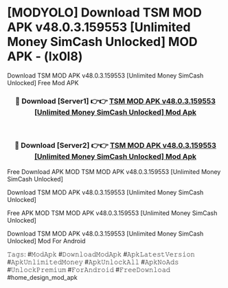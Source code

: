 # [MODYOLO] Download TSM MOD APK v48.0.3.159553 [Unlimited Money SimCash Unlocked] MOD APK - (lx0l8)
Download TSM MOD APK v48.0.3.159553 [Unlimited Money SimCash Unlocked] Free Mod APK

<div align="center">
<h3>🔴 Download [Server1] 👉👉 <a href="https://apk-comot.site?title=TSM_MOD_APK_v48.0.3.159553_[Unlimited_Money_SimCash_Unlocked]">TSM MOD APK v48.0.3.159553 [Unlimited Money SimCash Unlocked] Mod Apk</a></h3><br>

<h3>🔴 Download [Server2] 👉👉 <a href="https://apk-comot.site?title=TSM_MOD_APK_v48.0.3.159553_[Unlimited_Money_SimCash_Unlocked]">TSM MOD APK v48.0.3.159553 [Unlimited Money SimCash Unlocked] Mod Apk</a></h3>
</div>


Free Download APK MOD TSM MOD APK v48.0.3.159553 [Unlimited Money SimCash Unlocked]

Download TSM MOD APK v48.0.3.159553 [Unlimited Money SimCash Unlocked] 

Free APK MOD TSM MOD APK v48.0.3.159553 [Unlimited Money SimCash Unlocked] 

Download TSM MOD APK v48.0.3.159553 [Unlimited Money SimCash Unlocked] Mod For Android

𝚃𝚊𝚐𝚜: #𝙼𝚘𝚍𝙰𝚙𝚔 #𝙳𝚘𝚠𝚗𝚕𝚘𝚊𝚍𝙼𝚘𝚍𝙰𝚙𝚔 #𝙰𝚙𝚔𝙻𝚊𝚝𝚎𝚜𝚝𝚅𝚎𝚛𝚜𝚒𝚘𝚗 #𝙰𝚙𝚔𝚄𝚗𝚕𝚒𝚖𝚒𝚝𝚎𝚍𝙼𝚘𝚗𝚎𝚢 #𝙰𝚙𝚔𝚄𝚗𝚕𝚘𝚌𝚔𝙰𝚕𝚕 #𝙰𝚙𝚔𝙽𝚘𝙰𝚍𝚜 #𝚄𝚗𝚕𝚘𝚌𝚔𝙿𝚛𝚎𝚖𝚒𝚞𝚖 #𝙵𝚘𝚛𝙰𝚗𝚍𝚛𝚘𝚒𝚍 #𝙵𝚛𝚎𝚎𝙳𝚘𝚠𝚗𝚕𝚘𝚊𝚍 #home_design_mod_apk
